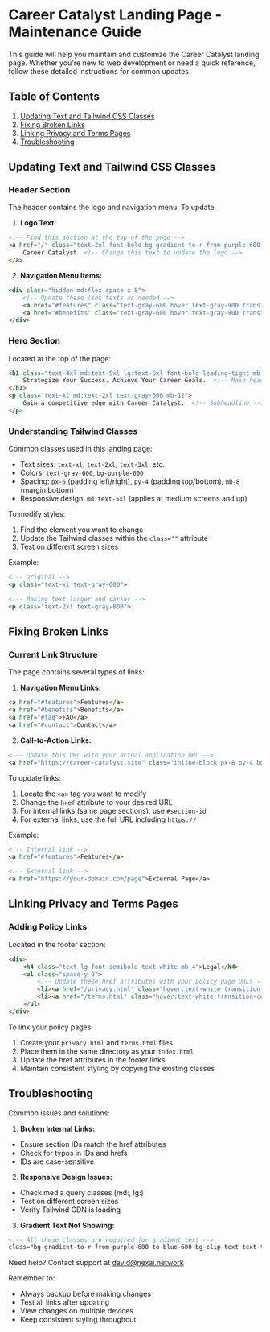 # Career Catalyst Landing Page - Maintenance Guide

This guide will help you maintain and customize the Career Catalyst landing page. Whether you're new to web development or need a quick reference, follow these detailed instructions for common updates.

## Table of Contents
1. [Updating Text and Tailwind CSS Classes](#updating-text-and-tailwind-css-classes)
2. [Fixing Broken Links](#fixing-broken-links)
3. [Linking Privacy and Terms Pages](#linking-privacy-and-terms-pages)
4. [Troubleshooting](#troubleshooting)

## Updating Text and Tailwind CSS Classes

### Header Section
The header contains the logo and navigation menu. To update:

1. **Logo Text:**
```html
<!-- Find this section at the top of the page -->
<a href="/" class="text-2xl font-bold bg-gradient-to-r from-purple-600 to-blue-600 bg-clip-text text-transparent">
    Career Catalyst  <!-- Change this text to update the logo -->
</a>
```

2. **Navigation Menu Items:**
```html
<div class="hidden md:flex space-x-8">
    <!-- Update these link texts as needed -->
    <a href="#features" class="text-gray-600 hover:text-gray-900 transition-colors duration-300">Features</a>
    <a href="#benefits" class="text-gray-600 hover:text-gray-900 transition-colors duration-300">Benefits</a>
</div>
```

### Hero Section
Located at the top of the page:
```html
<h1 class="text-4xl md:text-5xl lg:text-6xl font-bold leading-tight mb-8 bg-gradient-to-r from-purple-600 to-blue-600 bg-clip-text text-transparent">
    Strategize Your Success. Achieve Your Career Goals.  <!-- Main headline -->
</h1>
<p class="text-xl md:text-2xl text-gray-600 mb-12">
    Gain a competitive edge with Career Catalyst.  <!-- Subheadline -->
</p>
```

### Understanding Tailwind Classes
Common classes used in this landing page:

- Text sizes: `text-xl`, `text-2xl`, `text-3xl`, etc.
- Colors: `text-gray-600`, `bg-purple-600`
- Spacing: `px-6` (padding left/right), `py-4` (padding top/bottom), `mb-8` (margin bottom)
- Responsive design: `md:text-5xl` (applies at medium screens and up)

To modify styles:
1. Find the element you want to change
2. Update the Tailwind classes within the `class=""` attribute
3. Test on different screen sizes

Example:
```html
<!-- Original -->
<p class="text-xl text-gray-600">

<!-- Making text larger and darker -->
<p class="text-2xl text-gray-800">
```

## Fixing Broken Links

### Current Link Structure
The page contains several types of links:

1. **Navigation Menu Links:**
```html
<a href="#features">Features</a>
<a href="#benefits">Benefits</a>
<a href="#faq">FAQ</a>
<a href="#contact">Contact</a>
```

2. **Call-to-Action Links:**
```html
<!-- Update this URL with your actual application URL -->
<a href="https://career-catalyst.site" class="inline-block px-8 py-4 bg-gradient-to-r from-purple-600 to-blue-600">
```

To update links:
1. Locate the `<a>` tag you want to modify
2. Change the `href` attribute to your desired URL
3. For internal links (same page sections), use `#section-id`
4. For external links, use the full URL including `https://`

Example:
```html
<!-- Internal link -->
<a href="#features">Features</a>

<!-- External link -->
<a href="https://your-domain.com/page">External Page</a>
```

## Linking Privacy and Terms Pages

### Adding Policy Links
Located in the footer section:

```html
<div>
    <h4 class="text-lg font-semibold text-white mb-4">Legal</h4>
    <ul class="space-y-2">
        <!-- Update these href attributes with your policy page URLs -->
        <li><a href="/privacy.html" class="hover:text-white transition-colors duration-300">Privacy Policy</a></li>
        <li><a href="/terms.html" class="hover:text-white transition-colors duration-300">Terms of Service</a></li>
    </ul>
</div>
```

To link your policy pages:
1. Create your `privacy.html` and `terms.html` files
2. Place them in the same directory as your `index.html`
3. Update the href attributes in the footer links
4. Maintain consistent styling by copying the existing classes

## Troubleshooting

Common issues and solutions:

1. **Broken Internal Links:**
- Ensure section IDs match the href attributes
- Check for typos in IDs and hrefs
- IDs are case-sensitive

2. **Responsive Design Issues:**
- Check media query classes (md:, lg:)
- Test on different screen sizes
- Verify Tailwind CDN is loading

3. **Gradient Text Not Showing:**
```html
<!-- All these classes are required for gradient text -->
class="bg-gradient-to-r from-purple-600 to-blue-600 bg-clip-text text-transparent"
```

Need help? Contact support at david@nexai.network

Remember to:
- Always backup before making changes
- Test all links after updating
- View changes on multiple devices
- Keep consistent styling throughout